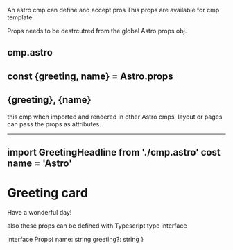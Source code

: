 An astro cmp can define and accept pros
This props are available for cmp template.

Props needs to be destrcutred from the global Astro.props obj.

cmp.astro
---
const {greeting, name} = Astro.props
---

<h2>{greeting}, {name}</h2>


this cmp when imported and rendered in other Astro cmps, layout or pages can pass the props as attributes.


---
import GreetingHeadline from './cmp.astro'
cost name = 'Astro'
---

<h1>Greeting card </h1>
<GreetingHeadline greeting = "hi" name = {name}>
<p> Have a wonderful day!</p>


also these props can be defined with Typescript type interface

interface Props{
    name: string
    greeting?: string
}